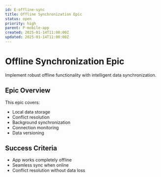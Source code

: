 ```yaml
---
id: E-offline-sync
title: Offline Synchronization Epic
status: open
priority: high
parent: P-mobile-app
created: 2025-01-14T11:00:00Z
updated: 2025-01-14T11:00:00Z
---
```


# Offline Synchronization Epic

Implement robust offline functionality with intelligent data synchronization.

## Epic Overview

This epic covers:

- Local data storage
- Conflict resolution
- Background synchronization
- Connection monitoring
- Data versioning

## Success Criteria

- App works completely offline
- Seamless sync when online
- Conflict resolution without data loss
